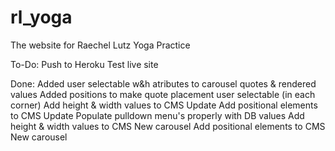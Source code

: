 # rl_yoga
The website for Raechel Lutz Yoga Practice

To-Do:
Push to Heroku
Test live site

Done:
Added user selectable w&h atributes to carousel quotes & rendered values
Added positions to make quote placement user selectable (in each corner)
Add height & width values to CMS Update
Add positional elements to CMS Update
Populate pulldown menu's properly with DB values
Add height & width values to CMS New carousel
Add positional elements to CMS New carousel
